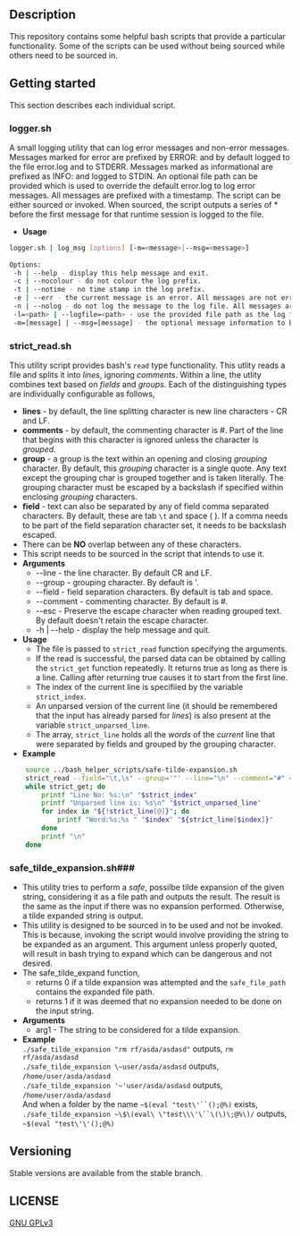 ## Description ##
  This repository contains some helpful bash scripts that provide a particular functionality. Some of the scripts can be used without being sourced while others need to be sourced in.
  
## Getting started ##
  This section describes each individual script.

### logger.sh  ###
  A small logging utility that can log error messages and non-error messages. Messages marked for error are prefixed by ERROR: and by default logged to the file error.log and to STDERR. Messages marked as informational are prefixed as INFO: and logged to STDIN. An optional file path can be provided which is used to override the default error.log to log error messages. All messages are prefixed with a timestamp.
  The script can be either sourced or invoked. When sourced, the script outputs a series of * before the first message for that runtime session is logged to the file.
  * **Usage**
``` bash
logger.sh | log_msg [options] [-m=<message>|--msg=<message>]
	
Options:
 -h | --help - display this help message and exit.
 -c | --nocolour - do not colour the log prefix.
 -t | --notime - no time stamp in the log prefix.
 -e | --err - the current message is an error. All messages are not error by default.
 -n | --nolog - do not log the message to the log file. All messages are logged by default.
 -l=<path> | --logfile=<path> - use the provided file path as the log file. By default, the file is error.log
 -m=[message] | --msg=[message] - the optional message information to be logged. An empty message causes a new line to be output.
```
	  
### strict_read.sh ###
  This utility script provides bash's `read` type functionality. This utlity reads a file and splits it into *lines*, ignoring *comments*. Within a line, the utlity combines text based on *fields* and *groups*. Each of the distinguishing types are individually configurable as follows,
  * **lines** - by default, the line splitting character is new line characters - CR and LF.
  * **comments** - by default, the commenting character is #. Part of the line that begins with this character is ignored unless the character is *grouped*.
  * **group** - a group is the text within an opening and closing *grouping* character. By default, this *grouping* character is a single quote. Any text except the grouping char is grouped together and is taken literally. The grouping character must be escaped by a backslash if specified within enclosing *grouping* characters.
  * **field** - text can also be separated by any of field comma separated characters. By default, these are tab `\t` and space ( ). If a comma needs to be part of the field separation character set, it needs to be backslash escaped.
  * There can be **NO** overlap between any of these characters.
  * This script needs to be sourced in the script that intends to use it.
  * **Arguments**
	  * --line - the line character. By default CR and LF.
	  * --group - grouping character. By default is '.
	  * --field - field separation characters. By default is tab and space.
	  * --comment - commenting character. By default is #.
	  * --esc - Preserve the escape character when reading grouped text. By default doesn't retain the escape character.
	  * -h | --help - display the help message and quit.
  * **Usage**
	* The file is passed to `strict_read` function specifying the arguments.
	* If the read is successful, the parsed data can be obtained by calling the `strict_get` function repeatedly. It returns true as long as there is a line. Calling after returning true causes it to start from the first line.
	* The index of the current line is specifiied by the variable `strict_index`.
	* An unparsed version of the current line (it should be remembered that the input has already parsed for *lines*) is also present at the variable `strict_unparsed_line`.
	* The array, `strict_line` holds all the *words* of the *current* line that were separated by fields and grouped by the grouping character.
  * **Example**	
``` bash
	source ../bash_helper_scripts/safe-tilde-expansion.sh
	strict_read --field="\t,\s" --group='"' --line="\n" --comment="#" < afile
	while strict_get; do
		printf "Line No: %s:\n" "$strict_index"
		printf "Unparsed line is: %s\n" "$strict_unparsed_line"
		for index in "${!strict_line[@]}"; do
			printf "Word:%s:%s " "$index" "${strict_line[$index]}"
		done
		printf "\n"
	done
```

###  safe_tilde_expansion.sh###
  * This utility tries to perform a *safe*, possilbe tilde expansion of the given string, considering it as a file path and outputs the result. The result is the same as the input if there was no expansion performed. Otherwise, a tilde expanded string is output.
  * This utility is designed to be sourced in to be used and not be invoked. This is because, invoking the script would involve providing the string to be expanded as an argument. This argument unless properly quoted, will result in bash trying to expand which can be dangerous and not desired.
  * The safe_tilde_expand function, 
      * returns 0 if a tilde expansion was attempted and the `safe_file_path` contains the expanded file path.
      * returns 1 if it was deemed that no expansion needed to be done on the input string.
  * **Arguments**
	  * arg1 - The string to be considered for a tilde expansion.
  * **Example**  
  	  `./safe_tilde_expansion "rm rf/asda/asdasd"` outputs, `rm rf/asda/asdasd`  
	  `./safe_tilde_expansion \~user/asda/asdasd` outputs, `/home/user/asda/asdasd`  
	  `./safe_tilde_expansion '~'user/asda/asdasd` outputs, `/home/user/asda/asdasd`  
	  And when a folder by the name `~$(eval "test\'``();@%)` exists,
	  `./safe_tilde_expansion ~\$\(eval\ \"test\\\'\``\(\)\;@%\)/` outputs, `~$(eval "test\'\'();@%)`  
	  
## Versioning ##
  Stable versions are available from the stable branch.
  
## LICENSE ##

[GNU GPLv3](https://www.gnu.org/licenses/gpl-3.0.en.html)
	
